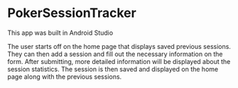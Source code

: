 # PokerSessionTracker

This app was built in Android Studio

The user starts off on the home page that displays saved previous sessions. They can then add a session and fill out the necessary information on the form. After submitting, more detailed information will be displayed about the session statistics. The session is then saved and displayed on the home page along with the previous sessions.
